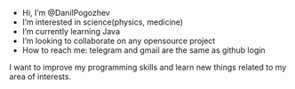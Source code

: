 - Hi, I’m @DanilPogozhev
- I’m interested in science(physics, medicine)
- I’m currently learning Java
- I’m looking to collaborate on any opensource project
- How to reach me: telegram and gmail are the same as github login

I want to improve my programming skills and learn new things related to my area of interests.
